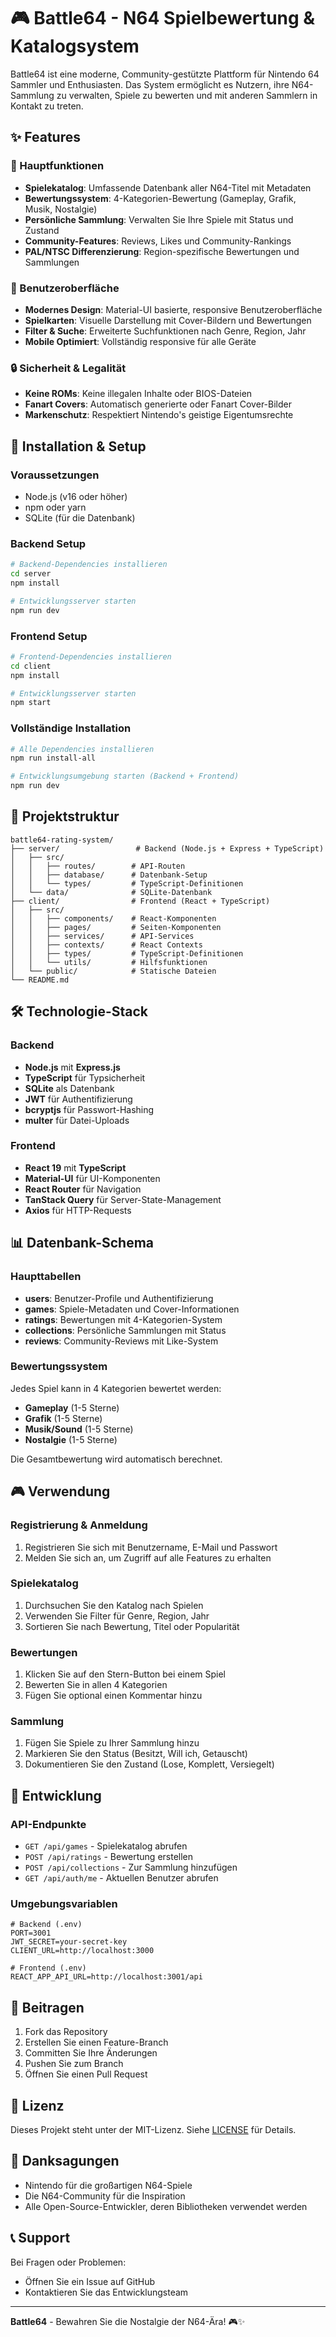 # 🎮 Battle64 - N64 Spielbewertung & Katalogsystem

Battle64 ist eine moderne, Community-gestützte Plattform für Nintendo 64 Sammler und Enthusiasten. Das System ermöglicht es Nutzern, ihre N64-Sammlung zu verwalten, Spiele zu bewerten und mit anderen Sammlern in Kontakt zu treten.

## ✨ Features

### 🎯 Hauptfunktionen
- **Spielekatalog**: Umfassende Datenbank aller N64-Titel mit Metadaten
- **Bewertungssystem**: 4-Kategorien-Bewertung (Gameplay, Grafik, Musik, Nostalgie)
- **Persönliche Sammlung**: Verwalten Sie Ihre Spiele mit Status und Zustand
- **Community-Features**: Reviews, Likes und Community-Rankings
- **PAL/NTSC Differenzierung**: Region-spezifische Bewertungen und Sammlungen

### 🎨 Benutzeroberfläche
- **Modernes Design**: Material-UI basierte, responsive Benutzeroberfläche
- **Spielkarten**: Visuelle Darstellung mit Cover-Bildern und Bewertungen
- **Filter & Suche**: Erweiterte Suchfunktionen nach Genre, Region, Jahr
- **Mobile Optimiert**: Vollständig responsive für alle Geräte

### 🔒 Sicherheit & Legalität
- **Keine ROMs**: Keine illegalen Inhalte oder BIOS-Dateien
- **Fanart Covers**: Automatisch generierte oder Fanart Cover-Bilder
- **Markenschutz**: Respektiert Nintendo's geistige Eigentumsrechte

## 🚀 Installation & Setup

### Voraussetzungen
- Node.js (v16 oder höher)
- npm oder yarn
- SQLite (für die Datenbank)

### Backend Setup
```bash
# Backend-Dependencies installieren
cd server
npm install

# Entwicklungsserver starten
npm run dev
```

### Frontend Setup
```bash
# Frontend-Dependencies installieren
cd client
npm install

# Entwicklungsserver starten
npm start
```

### Vollständige Installation
```bash
# Alle Dependencies installieren
npm run install-all

# Entwicklungsumgebung starten (Backend + Frontend)
npm run dev
```

## 📁 Projektstruktur

```
battle64-rating-system/
├── server/                 # Backend (Node.js + Express + TypeScript)
│   ├── src/
│   │   ├── routes/        # API-Routen
│   │   ├── database/      # Datenbank-Setup
│   │   └── types/         # TypeScript-Definitionen
│   └── data/              # SQLite-Datenbank
├── client/                # Frontend (React + TypeScript)
│   ├── src/
│   │   ├── components/    # React-Komponenten
│   │   ├── pages/         # Seiten-Komponenten
│   │   ├── services/      # API-Services
│   │   ├── contexts/      # React Contexts
│   │   ├── types/         # TypeScript-Definitionen
│   │   └── utils/         # Hilfsfunktionen
│   └── public/            # Statische Dateien
└── README.md
```

## 🛠️ Technologie-Stack

### Backend
- **Node.js** mit **Express.js**
- **TypeScript** für Typsicherheit
- **SQLite** als Datenbank
- **JWT** für Authentifizierung
- **bcryptjs** für Passwort-Hashing
- **multer** für Datei-Uploads

### Frontend
- **React 19** mit **TypeScript**
- **Material-UI** für UI-Komponenten
- **React Router** für Navigation
- **TanStack Query** für Server-State-Management
- **Axios** für HTTP-Requests

## 📊 Datenbank-Schema

### Haupttabellen
- **users**: Benutzer-Profile und Authentifizierung
- **games**: Spiele-Metadaten und Cover-Informationen
- **ratings**: Bewertungen mit 4-Kategorien-System
- **collections**: Persönliche Sammlungen mit Status
- **reviews**: Community-Reviews mit Like-System

### Bewertungssystem
Jedes Spiel kann in 4 Kategorien bewertet werden:
- **Gameplay** (1-5 Sterne)
- **Grafik** (1-5 Sterne)
- **Musik/Sound** (1-5 Sterne)
- **Nostalgie** (1-5 Sterne)

Die Gesamtbewertung wird automatisch berechnet.

## 🎮 Verwendung

### Registrierung & Anmeldung
1. Registrieren Sie sich mit Benutzername, E-Mail und Passwort
2. Melden Sie sich an, um Zugriff auf alle Features zu erhalten

### Spielekatalog
1. Durchsuchen Sie den Katalog nach Spielen
2. Verwenden Sie Filter für Genre, Region, Jahr
3. Sortieren Sie nach Bewertung, Titel oder Popularität

### Bewertungen
1. Klicken Sie auf den Stern-Button bei einem Spiel
2. Bewerten Sie in allen 4 Kategorien
3. Fügen Sie optional einen Kommentar hinzu

### Sammlung
1. Fügen Sie Spiele zu Ihrer Sammlung hinzu
2. Markieren Sie den Status (Besitzt, Will ich, Getauscht)
3. Dokumentieren Sie den Zustand (Lose, Komplett, Versiegelt)

## 🔧 Entwicklung

### API-Endpunkte
- `GET /api/games` - Spielekatalog abrufen
- `POST /api/ratings` - Bewertung erstellen
- `POST /api/collections` - Zur Sammlung hinzufügen
- `GET /api/auth/me` - Aktuellen Benutzer abrufen

### Umgebungsvariablen
```env
# Backend (.env)
PORT=3001
JWT_SECRET=your-secret-key
CLIENT_URL=http://localhost:3000

# Frontend (.env)
REACT_APP_API_URL=http://localhost:3001/api
```

## 🤝 Beitragen

1. Fork das Repository
2. Erstellen Sie einen Feature-Branch
3. Committen Sie Ihre Änderungen
4. Pushen Sie zum Branch
5. Öffnen Sie einen Pull Request

## 📝 Lizenz

Dieses Projekt steht unter der MIT-Lizenz. Siehe [LICENSE](LICENSE) für Details.

## 🙏 Danksagungen

- Nintendo für die großartigen N64-Spiele
- Die N64-Community für die Inspiration
- Alle Open-Source-Entwickler, deren Bibliotheken verwendet werden

## 📞 Support

Bei Fragen oder Problemen:
- Öffnen Sie ein Issue auf GitHub
- Kontaktieren Sie das Entwicklungsteam

---

**Battle64** - Bewahren Sie die Nostalgie der N64-Ära! 🎮✨
